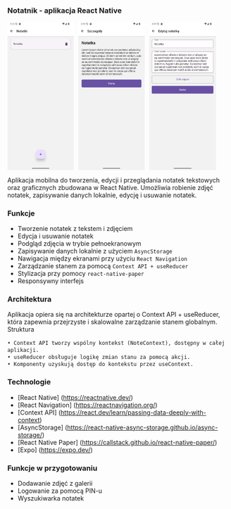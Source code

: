 ### Notatnik - aplikacja React Native

<div style="display: flex; gap: 10px;">
  <img src="images/Image.png" alt="Obrazek 1" style="width: 30%; height: auto;">
  <img src="images/Image 1.png" alt="Obrazek 2" style="width: 30%; height: auto;">
  <img src="images/Image 2.png" alt="Obrazek 3" style="width: 30%; height: auto;">
</div>

Aplikacja mobilna do tworzenia, edycji i przeglądania notatek tekstowych oraz graficznych zbudowana w React Native. Umożliwia robienie zdjęć notatek, zapisywanie danych lokalnie, edycję i usuwanie notatek.


### Funkcje

- Tworzenie notatek z tekstem i zdjęciem
- Edycja i usuwanie notatek
- Podgląd zdjęcia w trybie pełnoekranowym
- Zapisywanie danych lokalnie z użyciem `AsyncStorage`
- Nawigacja między ekranami przy użyciu `React Navigation`
- Zarządzanie stanem za pomocą `Context API + useReducer`
- Stylizacja przy pomocy `react-native-paper`
- Responsywny interfejs


### Architektura

Aplikacja opiera się na architekturze opartej o Context API + useReducer, która zapewnia przejrzyste i skalowalne zarządzanie stanem globalnym.
Struktura

    • Context API tworzy wspólny kontekst (NoteContext), dostępny w całej aplikacji.
    • useReducer obsługuje logikę zmian stanu za pomocą akcji.
    • Komponenty uzyskują dostęp do kontekstu przez useContext.

### Technologie

- [React Native] (https://reactnative.dev/)
- [React Navigation] (https://reactnavigation.org/)
- [Context API] (https://react.dev/learn/passing-data-deeply-with-context)
- [AsyncStorage] (https://react-native-async-storage.github.io/async-storage/)
- [React Native Paper] (https://callstack.github.io/react-native-paper/)
- [Expo] (https://expo.dev/)


### Funkcje w przygotowaniu

- Dodawanie zdjęć z galerii
- Logowanie za pomocą PIN-u
- Wyszukiwarka notatek
